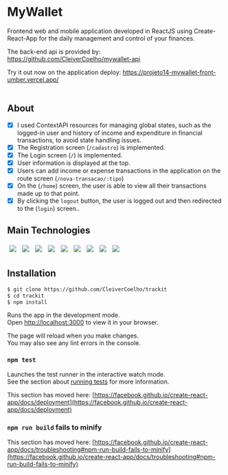 # MyWallet

Frontend web and mobile application developed in ReactJS using Create-React-App for the daily management and control of your finances.

The back-end api is provided by: https://github.com/CleiverCoelho/mywallet-api

Try it out now on the application deploy: https://projeto14-mywallet-front-umber.vercel.app/ <br/> <br/>

## About

- [x] I used ContextAPI resources for managing global states, such as the logged-in user and history of income and expenditure in financial transactions, to avoid state handling issues.
- [x] The Registration screen (`/cadastro`) is implemented.
- [x] The Login screen (`/`) is implemented.
- [x] User information is displayed at the top.
- [x] Users can add income or expense transactions in the application on the route screen (`/nova-transacao/:tipo`)
- [x] On the (`/home`) screen, the user is able to view all their transactions made up to that point.
- [x] By clicking the `logout` button, the user is logged out and then redirected to the (`login`) screen..

## Main Technologies
<p>
    <img style='margin: 5px;' src="https://img.shields.io/badge/figma-%23F24E1E.svg?style=for-the-badge&logo=figma&logoColor=white"/>
   <img style='margin: 5px;' src="https://img.shields.io/badge/React-20232A?style=for-the-badge&logo=react&logoColor=61DAFB"/>
  <img style='margin: 5px;' src="https://img.shields.io/badge/React_Router-CA4245?style=for-the-badge&logo=react-router&logoColor=white
"/>
  <img style='margin: 5px;' src='https://img.shields.io/badge/JavaScript-F7DF1E?style=for-the-badge&logo=javascript&logoColor=black'>
  <img style='margin: 5px;' src="https://img.shields.io/badge/HTML5-E34F26?style=for-the-badge&logo=html5&logoColor=white"/>
  <img style='margin: 5px;' src="(https://img.shields.io/badge/CSS3-1572B6?style=for-the-badge&logo=css3&logoColor=white"/>
  <img style='margin: 5px;' src="https://img.shields.io/badge/styled--components-DB7093?style=for-the-badge&logo=styled-components&logoColor=white"/>
  <img style='margin: 5px;' src="https://img.shields.io/badge/Vercel-000000?style=for-the-badge&logo=vercel&logoColor=white"/>
  <img style='margin: 5px;' src="https://img.shields.io/badge/axios-671ddf?&style=for-the-badge&logo=axios&logoColor=white"/>

</p>

## Installation

```bash
$ git clone https://github.com/CleiverCoelho/trackit
$ cd trackit
$ npm install
```

Runs the app in the development mode.\
Open [http://localhost:3000](http://localhost:3000) to view it in your browser.

The page will reload when you make changes.\
You may also see any lint errors in the console.

### `npm test`

Launches the test runner in the interactive watch mode.\
See the section about [running tests](https://facebook.github.io/create-react-app/docs/running-tests) for more information.


This section has moved here: [https://facebook.github.io/create-react-app/docs/deployment](https://facebook.github.io/create-react-app/docs/deployment)

### `npm run build` fails to minify

This section has moved here: [https://facebook.github.io/create-react-app/docs/troubleshooting#npm-run-build-fails-to-minify](https://facebook.github.io/create-react-app/docs/troubleshooting#npm-run-build-fails-to-minify)
